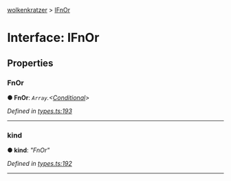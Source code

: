 [wolkenkratzer](../README.md) > [IFnOr](../interfaces/ifnor.md)



# Interface: IFnOr


## Properties
<a id="fnor"></a>

###  FnOr

**●  FnOr**:  *`Array`.<[Conditional](../#conditional)>* 

*Defined in [types.ts:193](https://github.com/arminhammer/wolkenkratzer/blob/a25dcce/src/types.ts#L193)*





___

<a id="kind"></a>

###  kind

**●  kind**:  *"FnOr"* 

*Defined in [types.ts:192](https://github.com/arminhammer/wolkenkratzer/blob/a25dcce/src/types.ts#L192)*





___


